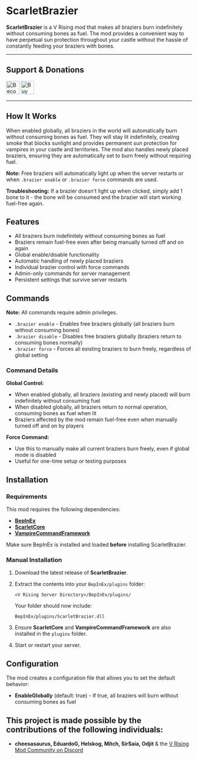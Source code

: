 # ScarletBrazier

**ScarletBrazier** is a V Rising mod that makes all braziers burn indefinitely without consuming bones as fuel. The mod provides a convenient way to have perpetual sun protection throughout your castle without the hassle of constantly feeding your braziers with bones.

---

## Support & Donations

<a href="https://www.patreon.com/bePatron?u=30093731" data-patreon-widget-type="become-patron-button"><img height='36' style='border:0px;height:36px;' src='https://i.imgur.com/o12xEqi.png' alt='Become a Patron' /></a>  <a href='https://ko-fi.com/F2F21EWEM7' target='_blank'><img height='36' style='border:0px;height:36px;' src='https://storage.ko-fi.com/cdn/kofi6.png?v=6' alt='Buy Me a Coffee at ko-fi.com' /></a>

---

## How It Works

When enabled globally, all braziers in the world will automatically burn without consuming bones as fuel. They will stay lit indefinitely, creating smoke that blocks sunlight and provides permanent sun protection for vampires in your castle and territories. The mod also handles newly placed braziers, ensuring they are automatically set to burn freely without requiring fuel.

**Note:** Free braziers will automatically light up when the server restarts or when `.brazier enable` or `.brazier force` commands are used.

**Troubleshooting:** If a brazier doesn't light up when clicked, simply add 1 bone to it - the bone will be consumed and the brazier will start working fuel-free again.

## Features

* All braziers burn indefinitely without consuming bones as fuel
* Braziers remain fuel-free even after being manually turned off and on again
* Global enable/disable functionality
* Automatic handling of newly placed braziers
* Individual brazier control with force commands
* Admin-only commands for server management
* Persistent settings that survive server restarts

## Commands

**Note:** All commands require admin privileges.

* `.brazier enable` - Enables free braziers globally (all braziers burn without consuming bones)
* `.brazier disable` - Disables free braziers globally (braziers return to consuming bones normally)
* `.brazier force` - Forces all existing braziers to burn freely, regardless of global setting

### Command Details

**Global Control:**
- When enabled globally, all braziers (existing and newly placed) will burn indefinitely without consuming fuel
- When disabled globally, all braziers return to normal operation, consuming bones as fuel when lit
- Braziers affected by the mod remain fuel-free even when manually turned off and on by players

**Force Command:**
- Use this to manually make all current braziers burn freely, even if global mode is disabled
- Useful for one-time setup or testing purposes

## Installation

### Requirements

This mod requires the following dependencies:

* **[BepInEx](https://wiki.vrisingmods.com/user/bepinex_install.html)**
* **[ScarletCore](https://thunderstore.io/c/v-rising/p/ScarletMods/ScarletCore/)**
* **[VampireCommandFramework](https://thunderstore.io/c/v-rising/p/deca/VampireCommandFramework/)**

Make sure BepInEx is installed and loaded **before** installing ScarletBrazier.

### Manual Installation

1. Download the latest release of **ScarletBrazier**.

2. Extract the contents into your `BepInEx/plugins` folder:

   `<V Rising Server Directory>/BepInEx/plugins/`

   Your folder should now include:

   `BepInEx/plugins/ScarletBrazier.dll`

3. Ensure **ScarletCore** and **VampireCommandFramework** are also installed in the `plugins` folder.
4. Start or restart your server.

## Configuration

The mod creates a configuration file that allows you to set the default behavior:

* **EnableGlobally** (default: true) - If true, all braziers will burn without consuming bones as fuel

## This project is made possible by the contributions of the following individuals:

- **cheesasaurus, EduardoG, Helskog, Mitch, SirSaia, Odjit** & the [V Rising Mod Community on Discord](https://vrisingmods.com/discord)
